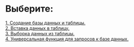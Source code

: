 # Выберите:
[1. Создание базы данных и таблицы.](https://github.com/Clever-Shadow/sqllite_python/tree/Create_database_and_table)<br>
[2. Вставка данных в таблицу.](https://github.com/Clever-Shadow/sqllite_python/tree/Insert_to_database)<br>
[3. Выборка данных из таблицы.](https://github.com/Clever-Shadow/sqllite_python/tree/Select_from_database)<br>
[4. Универсальная функция для запросов к базе данных.](https://github.com/Clever-Shadow/sqllite_python/tree/Create_function_for_sql_query)
